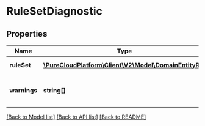 # RuleSetDiagnostic

## Properties
Name | Type | Description | Notes
------------ | ------------- | ------------- | -------------
**ruleSet** | [**\PureCloudPlatform\Client\V2\Model\DomainEntityRef**](DomainEntityRef.md) | A campaign rule set | [optional] 
**warnings** | **string[]** | Diagnostic warnings for the rule set | [optional] 

[[Back to Model list]](../README.md#documentation-for-models) [[Back to API list]](../README.md#documentation-for-api-endpoints) [[Back to README]](../README.md)


